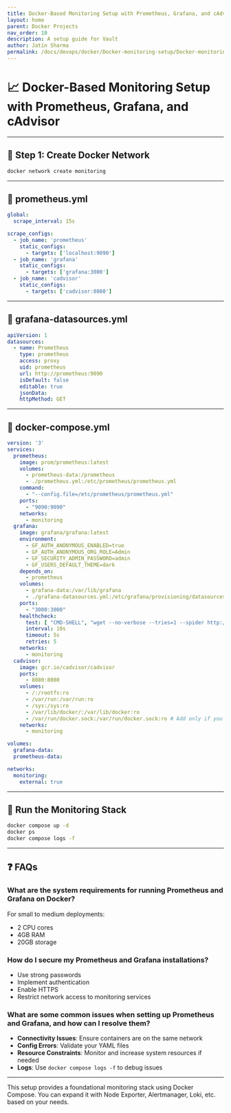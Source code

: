 ```yaml
---
title: Docker-Based Monitoring Setup with Prometheus, Grafana, and cAdvisor
layout: home
parent: Docker Projects
nav_order: 10
description: A setup guide for Vault
author: Jatin Sharma
permalink: /docs/devops/docker/Docker-monitoring-setup/Docker-monitoring-setup/
---
```


# 📈 Docker-Based Monitoring Setup with Prometheus, Grafana, and cAdvisor

---

## 🔧 Step 1: Create Docker Network

```bash
docker network create monitoring
```

---

## 📝 prometheus.yml

```yaml
global:
  scrape_interval: 15s

scrape_configs:
  - job_name: 'prometheus'
    static_configs:
      - targets: ['localhost:9090']
  - job_name: 'grafana'
    static_configs:
      - targets: ['grafana:3000']
  - job_name: 'cadvisor'
    static_configs:
      - targets: ['cadvisor:8080']
```

---

## 📝 grafana-datasources.yml

```yaml
apiVersion: 1
datasources:
  - name: Prometheus
    type: prometheus
    access: proxy
    uid: prometheus
    url: http://prometheus:9090
    isDefault: false
    editable: true
    jsonData:
    httpMethod: GET
```

---

## 🐳 docker-compose.yml

```yaml
version: '3'
services:
  prometheus:
    image: prom/prometheus:latest
    volumes:
      - prometheus-data:/prometheus
      - ./prometheus.yml:/etc/prometheus/prometheus.yml
    command:
      - "--config.file=/etc/prometheus/prometheus.yml"
    ports:
      - "9090:9090"
    networks:
      - monitoring
  grafana:
    image: grafana/grafana:latest
    environment:
      - GF_AUTH_ANONYMOUS_ENABLED=true
      - GF_AUTH_ANONYMOUS_ORG_ROLE=Admin
      - GF_SECURITY_ADMIN_PASSWORD=admin
      - GF_USERS_DEFAULT_THEME=dark
    depends_on:
      - prometheus
    volumes:
      - grafana-data:/var/lib/grafana
      - ./grafana-datasources.yml:/etc/grafana/provisioning/datasources/datasources.yaml
    ports:
      - "3000:3000"
    healthcheck:
      test: [ "CMD-SHELL", "wget --no-verbose --tries=1 --spider http://localhost:3000/api/health || exit 1" ]
      interval: 10s
      timeout: 5s
      retries: 5
    networks:
      - monitoring
  cadvisor:
    image: gcr.io/cadvisor/cadvisor
    ports:
      - 8080:8080
    volumes:
      - /:/rootfs:ro
      - /var/run:/var/run:ro
      - /sys:/sys:ro
      - /var/lib/docker/:/var/lib/docker:ro
      - /var/run/docker.sock:/var/run/docker.sock:ro # Add only if you have your containers running on Mac
    networks:
      - monitoring

volumes:
  grafana-data:
  prometheus-data:

networks:
  monitoring:
    external: true
```

---

## 🚀 Run the Monitoring Stack

```bash
docker compose up -d
docker ps
docker compose logs -f
```

---

## ❓ FAQs

### What are the system requirements for running Prometheus and Grafana on Docker?

For small to medium deployments:

* 2 CPU cores
* 4GB RAM
* 20GB storage

### How do I secure my Prometheus and Grafana installations?

* Use strong passwords
* Implement authentication
* Enable HTTPS
* Restrict network access to monitoring services

### What are some common issues when setting up Prometheus and Grafana, and how can I resolve them?

* **Connectivity Issues**: Ensure containers are on the same network
* **Config Errors**: Validate your YAML files
* **Resource Constraints**: Monitor and increase system resources if needed
* **Logs**: Use `docker compose logs -f` to debug issues

---

This setup provides a foundational monitoring stack using Docker Compose. You can expand it with Node Exporter, Alertmanager, Loki, etc. based on your needs.
